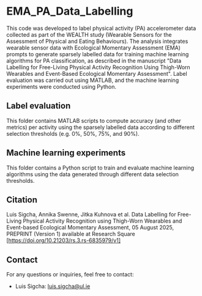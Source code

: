# EMA_PA_Data_Labelling
This code was developed to label physical activity (PA) accelerometer data collected as part of the WEALTH study (Wearable Sensors for the Assessment of Physical and Eating Behaviours).
The analysis integrates wearable sensor data with Ecological Momentary Assessment (EMA) prompts to generate sparsely labelled data for training machine learning algorithms for PA classification, as described in the manuscript "Data Labelling for Free-Living Physical Activity Recognition Using Thigh-Worn Wearables and Event-Based Ecological Momentary Assessment".
Label evaluation was carried out using MATLAB, and the machine learning experiments were conducted using Python.

## Label evaluation
This folder contains MATLAB scripts to compute accuracy (and other metrics) per activity using the sparsely labelled data according to different selection thresholds (e.g. 0%, 50%, 75%, and 90%).

## Machine learning experiments
This folder contains a Python script to train and evaluate machine learning algorithms using the data generated through different data selection thresholds.

## Citation
Luis Sigcha, Annika Swenne, Jitka Kuhnova et al. Data Labelling for Free-Living Physical Activity Recognition using Thigh-Worn Wearables and Event-based Ecological Momentary Assessment, 05 August 2025, PREPRINT (Version 1) available at Research Square [https://doi.org/10.21203/rs.3.rs-6835979/v1]

## Contact
For any questions or inquiries, feel free to contact:
- Luis Sigcha: [luis.sigcha@ul.ie](mailto:luis.sigcha@ul.ie)



